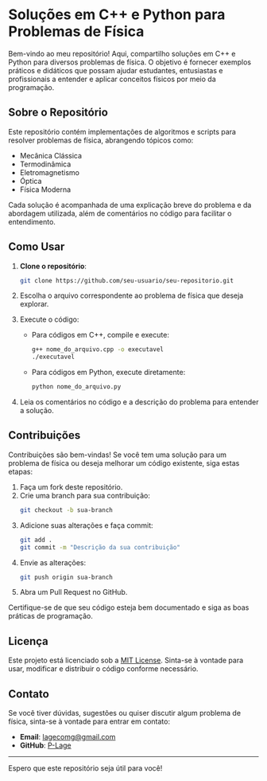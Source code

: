 # Soluções em C++ e Python para Problemas de Física

Bem-vindo ao meu repositório! Aqui, compartilho soluções em C++ e Python para diversos problemas de física. O objetivo é fornecer exemplos práticos e didáticos que possam ajudar estudantes, entusiastas e profissionais a entender e aplicar conceitos físicos por meio da programação.

## Sobre o Repositório

Este repositório contém implementações de algoritmos e scripts para resolver problemas de física, abrangendo tópicos como:
- Mecânica Clássica
- Termodinâmica
- Eletromagnetismo
- Óptica
- Física Moderna

Cada solução é acompanhada de uma explicação breve do problema e da abordagem utilizada, além de comentários no código para facilitar o entendimento.

## Como Usar

1. **Clone o repositório**:
   ```bash
   git clone https://github.com/seu-usuario/seu-repositorio.git
   ```

2. Escolha o arquivo correspondente ao problema de física que deseja explorar.

3. Execute o código:
   - Para códigos em C++, compile e execute:
     ```bash
     g++ nome_do_arquivo.cpp -o executavel
     ./executavel
     ```
   - Para códigos em Python, execute diretamente:
     ```bash
     python nome_do_arquivo.py
     ```

4. Leia os comentários no código e a descrição do problema para entender a solução.

## Contribuições

Contribuições são bem-vindas! Se você tem uma solução para um problema de física ou deseja melhorar um código existente, siga estas etapas:

1. Faça um fork deste repositório.
2. Crie uma branch para sua contribuição:
   ```bash
   git checkout -b sua-branch
   ```
3. Adicione suas alterações e faça commit:
   ```bash
   git add .
   git commit -m "Descrição da sua contribuição"
   ```
4. Envie as alterações:
   ```bash
   git push origin sua-branch
   ```
5. Abra um Pull Request no GitHub.

Certifique-se de que seu código esteja bem documentado e siga as boas práticas de programação.

## Licença

Este projeto está licenciado sob a [MIT License](LICENSE). Sinta-se à vontade para usar, modificar e distribuir o código conforme necessário.

## Contato

Se você tiver dúvidas, sugestões ou quiser discutir algum problema de física, sinta-se à vontade para entrar em contato:

- **Email**: lagecomg@gmail.com
- **GitHub**: [P-Lage](https://github.com/P-lage)

---

Espero que este repositório seja útil para você!